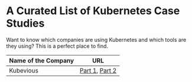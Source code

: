 # A Curated List of Kubernetes Case Studies

Want to know which companies are using Kubernetes and which tools are they using? This is a perfect place to find.

| Name of the Company                                                                                                                                                 | URL                                                                                                                                                         |
| ---------------------------------------------------------------------------------------------------------------------------------------------------------------------------------------- | --------------------------------------------------------------------------------------------------------------------------------------------------------------------------------------------- |
| Kubevious|[Part 1](https://kubevious.io/blog/post/5-successful-kubernetes-case-studies), [Part 2](https://kubevious.io/blog/post/successful-kubernetes-case-studies-part-2) |


